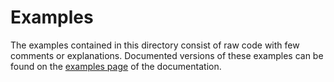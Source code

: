 # Examples

The examples contained in this directory consist of raw code with few comments or explanations. Documented versions of these examples can be found on the [examples page](https://casasglobal-org.github.io/psymple/latest/examples/) of the documentation.